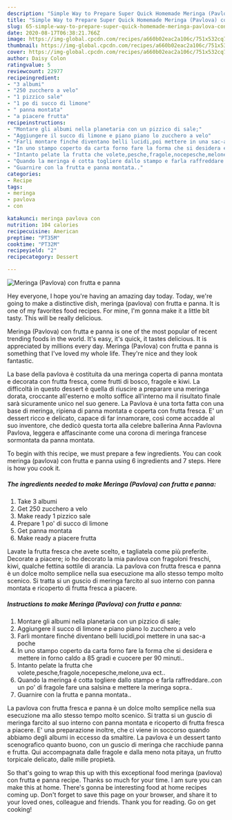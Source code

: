 ```yaml
---
description: "Simple Way to Prepare Super Quick Homemade Meringa (Pavlova) con frutta e panna"
title: "Simple Way to Prepare Super Quick Homemade Meringa (Pavlova) con frutta e panna"
slug: 65-simple-way-to-prepare-super-quick-homemade-meringa-pavlova-con-frutta-e-panna
date: 2020-08-17T06:38:21.766Z
image: https://img-global.cpcdn.com/recipes/a660b02eac2a106c/751x532cq70/meringa-pavlova-con-frutta-e-panna-recipe-main-photo.jpg
thumbnail: https://img-global.cpcdn.com/recipes/a660b02eac2a106c/751x532cq70/meringa-pavlova-con-frutta-e-panna-recipe-main-photo.jpg
cover: https://img-global.cpcdn.com/recipes/a660b02eac2a106c/751x532cq70/meringa-pavlova-con-frutta-e-panna-recipe-main-photo.jpg
author: Daisy Colon
ratingvalue: 5
reviewcount: 22977
recipeingredient:
- "3 albumi"
- "250 zucchero a velo"
- "1 pizzico sale"
- "1 po di succo di limone"
- " panna montata"
- "a piacere frutta"
recipeinstructions:
- "Montare gli albumi nella planetaria con un pizzico di sale;"
- "Aggiungere il succo di limone e piano piano lo zucchero a velo"
- "Farli montare finché diventano belli lucidi,poi mettere in una sac-a poche"
- "In uno stampo coperto da carta forno fare la forma che si desidera e mettere in forno caldo a 85 gradi e cuocere per 90 minuti.."
- "Intanto pelate la frutta che volete,pesche,fragole,nocepesche,melone,uva ect.."
- "Quando la meringa é cotta togliere dallo stampo e farla raffreddare..con un po&#39; di fragole fare una salsina e mettere la meringa sopra.."
- "Guarnire con la frutta e panna montata.."
categories:
- Recipe
tags:
- meringa
- pavlova
- con

katakunci: meringa pavlova con 
nutrition: 104 calories
recipecuisine: American
preptime: "PT35M"
cooktime: "PT32M"
recipeyield: "2"
recipecategory: Dessert

---
```



![Meringa (Pavlova) con frutta e panna](https://img-global.cpcdn.com/recipes/a660b02eac2a106c/751x532cq70/meringa-pavlova-con-frutta-e-panna-recipe-main-photo.jpg)

Hey everyone, I hope you're having an amazing day today. Today, we're going to make a distinctive dish, meringa (pavlova) con frutta e panna. It is one of my favorites food recipes. For mine, I'm gonna make it a little bit tasty. This will be really delicious.

Meringa (Pavlova) con frutta e panna is one of the most popular of recent trending foods in the world. It's easy, it's quick, it tastes delicious. It is appreciated by millions every day. Meringa (Pavlova) con frutta e panna is something that I've loved my whole life. They're nice and they look fantastic.

La base della pavlova è costituita da una meringa coperta di panna montata e decorata con frutta fresca, come frutti di bosco, fragole e kiwi. La difficoltà in questo dessert è quella di riuscire a preparare una meringa dorata, croccante all&#39;esterno e molto soffice all&#39;interno ma il risultato finale sarà sicuramente unico nel suo genere. La Pavlova è una torta fatta con una base di meringa, ripiena di panna montata e coperta con frutta fresca. E&#39; un dessert ricco e delicato, capace di far innamorare, così come accadde al suo inventore, che dedicò questa torta alla celebre ballerina Anna Pavlovna Pavlova, leggera e affascinante come una corona di meringa francese sormontata da panna montata.


To begin with this recipe, we must prepare a few ingredients. You can cook meringa (pavlova) con frutta e panna using 6 ingredients and 7 steps. Here is how you cook it.

<!--inarticleads1-->

##### The ingredients needed to make Meringa (Pavlova) con frutta e panna:

1. Take 3 albumi
1. Get 250 zucchero a velo
1. Make ready 1 pizzico sale
1. Prepare 1 po&#39; di succo di limone
1. Get  panna montata
1. Make ready a piacere frutta


Lavate la frutta fresca che avete scelto, e tagliatela come più preferite. Decorate a piacere; io ho decorato la mia pavlova con fragoloni freschi, kiwi, qualche fettina sottile di arancia. La pavlova con frutta fresca e panna è un dolce molto semplice nella sua esecuzione ma allo stesso tempo molto scenico. Si tratta si un guscio di meringa farcito al suo interno con panna montata e ricoperto di frutta fresca a piacere. 

<!--inarticleads2-->

##### Instructions to make Meringa (Pavlova) con frutta e panna:

1. Montare gli albumi nella planetaria con un pizzico di sale;
1. Aggiungere il succo di limone e piano piano lo zucchero a velo
1. Farli montare finché diventano belli lucidi,poi mettere in una sac-a poche
1. In uno stampo coperto da carta forno fare la forma che si desidera e mettere in forno caldo a 85 gradi e cuocere per 90 minuti..
1. Intanto pelate la frutta che volete,pesche,fragole,nocepesche,melone,uva ect..
1. Quando la meringa é cotta togliere dallo stampo e farla raffreddare..con un po&#39; di fragole fare una salsina e mettere la meringa sopra..
1. Guarnire con la frutta e panna montata..


La pavlova con frutta fresca e panna è un dolce molto semplice nella sua esecuzione ma allo stesso tempo molto scenico. Si tratta si un guscio di meringa farcito al suo interno con panna montata e ricoperto di frutta fresca a piacere. E&#39; una preparazione inoltre, che ci viene in soccorso quando abbiamo degli albumi in eccesso da smaltire. La pavlova è un dessert tanto scenografico quanto buono, con un guscio di meringa che racchiude panna e frutta. Qui accompagnata dalle fragole e dalla meno nota pitaya, un frutto torpicale delicato, dalle mille propietà. 

So that's going to wrap this up with this exceptional food meringa (pavlova) con frutta e panna recipe. Thanks so much for your time. I am sure you can make this at home. There's gonna be interesting food at home recipes coming up. Don't forget to save this page on your browser, and share it to your loved ones, colleague and friends. Thank you for reading. Go on get cooking!
